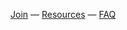 [Join][1] &mdash;
[Resources][2] &mdash;
[FAQ][3]

[1]: https://discord.gg/9zT7NHP
[2]: resources
[3]: faq

